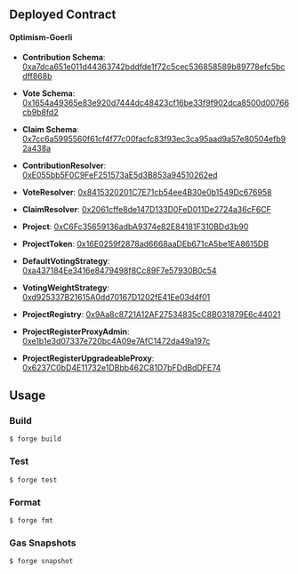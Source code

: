 
## Deployed Contract

#### Optimism-Goerli
* **Contribution Schema**: [0xa7dca651e011d44363742bddfde1f72c5cec536858589b89778efc5bcdff868b](https://optimism-goerli-bedrock.easscan.org/schema/view/0xa7dca651e011d44363742bddfde1f72c5cec536858589b89778efc5bcdff868b)
* **Vote Schema**: [0x1654a49365e83e920d7444dc48423cf16be33f9f902dca8500d00766cb9b8fd2](https://optimism-goerli-bedrock.easscan.org/schema/view/0x1654a49365e83e920d7444dc48423cf16be33f9f902dca8500d00766cb9b8fd2)
* **Claim Schema**: [0x7cc6a5995560f61cf4f77c00facfc83f93ec3ca95aad9a57e80504efb92a438a](https://optimism-goerli-bedrock.easscan.org/schema/view/0x7cc6a5995560f61cf4f77c00facfc83f93ec3ca95aad9a57e80504efb92a438a)


* **ContributionResolver**: [0xE055bb5F0C9FeF251573aE5d3B853a94510262ed](https://goerli-optimism.etherscan.io/address/0xe055bb5f0c9fef251573ae5d3b853a94510262ed)
* **VoteResolver**: [0x8415320201C7E71cb54ee4B30e0b1549Dc676958](https://goerli-optimism.etherscan.io/address/0x8415320201C7E71cb54ee4B30e0b1549Dc676958)
* **ClaimResolver**: [0x2061cffe8de147D133D0FeD011De2724a36cF6CF](https://goerli-optimism.etherscan.io/address/0x2061cffe8de147D133D0FeD011De2724a36cF6CF)
* **Project**: [0xC6Fc35659136adbA9374e82E84181F310BDd3b90](https://goerli-optimism.etherscan.io/address/0xC6Fc35659136adbA9374e82E84181F310BDd3b90)
* **ProjectToken**: [0x16E0259f2878ad6668aaDEb671cA5be1EA8615DB](https://goerli-optimism.etherscan.io/address/0x16E0259f2878ad6668aaDEb671cA5be1EA8615DB)
* **DefaultVotingStrategy**: [0xa437184Ee3416e8479498f8Cc89F7e57930B0c54](https://goerli-optimism.etherscan.io/address/0xa437184Ee3416e8479498f8Cc89F7e57930B0c54)
* **VotingWeightStrategy**: [0xd925337B21615A0dd70167D1202fE41Ee03d4f01](https://goerli-optimism.etherscan.io/address/0xd925337B21615A0dd70167D1202fE41Ee03d4f01)
* **ProjectRegistry**: [0x9Aa8c8721A12AF27534835cC8B031879E6c44021](https://goerli-optimism.etherscan.io/address/0x9Aa8c8721A12AF27534835cC8B031879E6c44021)
* **ProjectRegisterProxyAdmin**: [0xe1b1e3d07337e720bc4A09e7AfC1472da49a197c](https://goerli-optimism.etherscan.io/address/0xe1b1e3d07337e720bc4A09e7AfC1472da49a197c)
* **ProjectRegisterUpgradeableProxy**: [0x6237C0bD4E11732e1DBbb462C81D7bFDdBdDFE74](https://goerli-optimism.etherscan.io/address/0x6237C0bD4E11732e1DBbb462C81D7bFDdBdDFE74)

## Usage

### Build

```shell
$ forge build
```

### Test

```shell
$ forge test
```

### Format

```shell
$ forge fmt
```

### Gas Snapshots

```shell
$ forge snapshot
```

